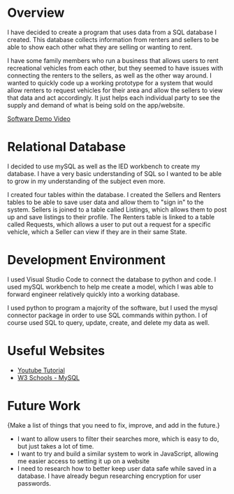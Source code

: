 # Overview


I have decided to create a program that uses data from a SQL database I created.  This database collects information from renters and sellers to be able to show each other what they are selling or wanting to rent.

I have some family members who run a business that allows users to rent recreational vehicles from each other, but they seemed to have issues with connecting the renters to the sellers, as well as the other way around.  I wanted to quickly code up a working prototype for a system that would allow renters to request vehicles for their area and allow the sellers to view that data and act accordingly.  It just helps each individual party to see the supply and demand of what is being sold on the app/website.

[Software Demo Video](https://youtu.be/Y0l0h-UTqJ4)

# Relational Database

I decided to use mySQL as well as the IED workbench to create my database.  I have a very basic understanding of SQL so I wanted to be able to grow in my understanding of the subject even more.

I created four tables within the database.  I created the Sellers and Renters tables to be able to save user data and allow them to "sign in" to the system.  Sellers is joined to a table called Listings, which allows them to post up and save listings to their profile.  The Renters table is linked to a table called Requests, which allows a user to put out a request for a specific vehicle, which a Seller can view if they are in their same State.

# Development Environment

I used Visual Studio Code to connect the database to python and code.  I used mySQL workbench to help me create a model, which I was able to forward engineer relatively quickly into a working database.

I used python to program a majority of the software, but I used the mysql connector package in order to use SQL commands within python.  I of course used SQL to query, update, create, and delete my data as well.

# Useful Websites

- [Youtube Tutorial](https://www.youtube.com/watch?v=3vsC05rxZ8c&list=PLzMcBGfZo4-l5kVSNVKGO60V6RkXAVtp-)
- [W3 Schools - MySQL](https://www.w3schools.com/mysql/default.asp)

# Future Work

{Make a list of things that you need to fix, improve, and add in the future.}

- I want to allow users to filter their searches more, which is easy to do, but just takes a lot of time.
- I want to try and build a similar system to work in JavaScript, allowing me easier access to setting it up on a website
- I need to research how to better keep user data safe while saved in a database.  I have already begun researching encryption for user passwords.